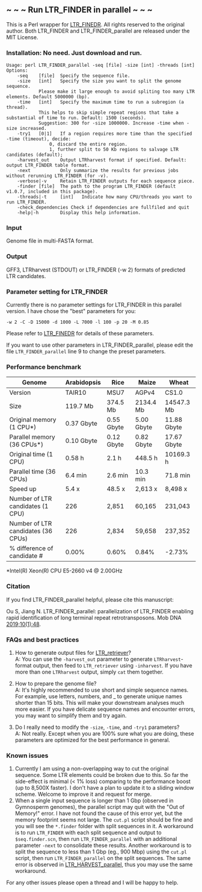 ## ~ ~ ~ Run LTR_FINDER in parallel ~ ~ ~
This is a Perl wrapper for [LTR_FINEDR](https://github.com/xzhub/LTR_Finder). All rights reserved to the original author. Both LTR_FINDER and LTR_FINDER_parallel are released under the MIT License.


### Installation: No need. Just download and run.

	Usage: perl LTR_FINDER_parallel -seq [file] -size [int] -threads [int]  
	Options:
		-seq    [file]  Specify the sequence file.
		-size   [int]   Specify the size you want to split the genome sequence.
				Please make it large enough to avoid spliting too many LTR elements. Default 5000000 (bp).  			 
		-time   [int]   Specify the maximum time to run a subregion (a thread).
				This helps to skip simple repeat regions that take a substantial of time to run. Default: 1500 (seconds).
				Suggestion: 300 for -size 1000000. Increase -time when -size increased.  
		-try1   [0|1]   If a region requires more time than the specified -time (timeout), decide:  
					0, discard the entire region.
					1, further split to 50 Kb regions to salvage LTR candidates (default);
		-harvest_out    Output LTRharvest format if specified. Default: output LTR_FINDER table format.
		-next           Only summarize the results for previous jobs without rerunning LTR_FINDER (for -v).
		-verbose|-v     Retain LTR_FINDER outputs for each sequence piece.
		-finder [file]  The path to the program LTR_FINDER (default v1.0.7, included in this package).
		-threads|-t     [int]   Indicate how many CPU/threads you want to run LTR_FINDER.
		-check_dependencies Check if dependencies are fullfiled and quit
		-help|-h        Display this help information.


### Input
Genome file in multi-FASTA format.


### Output
GFF3, LTRharvest (STDOUT) or LTR_FINDER (-w 2) formats of predicted LTR candidates.


### Parameter setting for LTR_FINDER
Currently there is no parameter settings for LTR_FINDER in this parallel version. I have chose the "best" parameters for you:

	-w 2 -C -D 15000 -d 1000 -L 7000 -l 100 -p 20 -M 0.85

Please refer to [LTR_FINEDR](https://github.com/xzhub/LTR_Finder) for details of these parameters.

If you want to use other parameters in LTR_FINDER_parallel, please edit the file `LTR_FINDER_parallel` line 9 to change the preset parameters.


### Performance benchmark
Genome | Arabidopsis | Rice | Maize | Wheat
------ | ----------- | ---- | ----- | -----
Version | TAIR10 | MSU7 | AGPv4 | CS1.0
Size | 119.7 Mb | 374.5 Mb | 2134.4 Mb	| 14547.3 Mb
Original memory (1 CPU*)	| 0.37 Gbyte	| 0.55 Gbyte	| 5.00 Gbyte	| 11.88 Gbyte
Parallel memory (36 CPUs*)	| 0.10 Gbyte	| 0.12 Gbyte	| 0.82 Gbyte	| 17.67 Gbyte
Original time (1 CPU)	| 0.58 h	| 2.1 h	| 448.5 h	| 10169.3 h
Parallel time (36 CPUs)	| 6.4 min	| 2.6 min	| 10.3 min	| 71.8 min
Speed up	| 5.4 x	| 48.5 x	| 2,613 x	| 8,498 x
Number of LTR candidates (1 CPU)	| 226	| 2,851	| 60,165	| 231,043
Number of LTR candidates (36 CPUs)	| 226	| 2,834	| 59,658	| 237,352
% difference of candidate #	| 0.00%	| 0.60%	| 0.84%	| -2.73%

 \*Intel(R) Xeon(R) CPU E5-2660 v4 @ 2.00GHz


### Citation
If you find LTR_FINDER_parallel helpful, please cite this manuscript:

Ou S, Jiang N. LTR_FINDER_parallel: parallelization of LTR_FINDER enabling rapid identification of long terminal repeat retrotransposons. Mob DNA [2019;10(1):48](https://mobilednajournal.biomedcentral.com/articles/10.1186/s13100-019-0193-0).


### FAQs and best practices
1. How to generate output files for [LTR_retriever](https://github.com/oushujun/LTR_retriever)?  
A: You can use the `-harvest_out` parameter to generate `LTRharvest`-format output, then feed to `LTR_retriever` using `-inharvest`. If you have more than one `LTRharvest` output, simply `cat` them together.

2. How to prepare the genome file?  
A: It's highly recommended to use short and simple sequence names. For example, use letters, numbers, and _ to generate unique names shorter than 15 bits. This will make your downstream analyses much more easier. If you have delicate sequence names and encounter errors, you may want to simplify them and try again.

3. Do I really need to modify the `-size`, `-time`, and `-try1` parameters?  
A: Not really. Except when you are 100% sure what you are doing, these parameters are optimized for the best performance in general.


### Known issues
1. Currently I am using a non-overlapping way to cut the original sequence. Some LTR elements could be broken due to this. So far the side-effect is minimal (< 1% loss) comparing to the performance boost (up to 8,500X faster). I don't have a plan to update it to a sliding window scheme. Welcome to improve it and request for merge.  
1. When a single input sequence is longer than 1 Gbp (observed in Gymnosperm genomes), the parallel script may quit with the "Out of Memory!" error. I have not found the cause of this error yet, but the memory footprint seems not large. The `cut.pl` script should be fine and you will see the `*.finder` folder with split sequences in it. A workaround is to run `LTR_FINDER` with each split sequence and output to `$seq.finder.scn`, then run `LTR_FINDER_parallel` with an additional parameter `-next` to consolidate these results. Another workaround is to split the sequence to less than 1 Gbp (eg., 900 Mbp) using the `cut.pl` script, then run `LTR_FINDER_parallel` on the split sequences. The same error is observed in [LTR_HARVEST_parallel](https://github.com/oushujun/LTR_HARVEST_parallel), thus you may use the same workaround.

For any other issues please open a thread and I will be happy to help.
